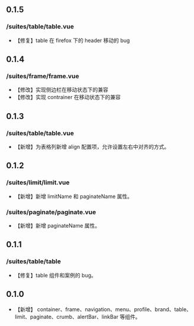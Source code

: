 ## 0.1.5

### /suites/table/table.vue

* 【修复】table 在 firefox 下的 header 移动的 bug

## 0.1.4

### /suites/frame/frame.vue

* 【修改】实现侧边栏在移动状态下的兼容
* 【修改】实现 contrainer 在移动状态下的兼容

## 0.1.3

### /suites/table/table.vue

* 【新增】为表格列新增 align 配置项，允许设置左右中对齐的方式。

## 0.1.2

### /suites/limit/limit.vue

* 【新增】新增 limitName 和 paginateName 属性。

### /suites/paginate/paginate.vue

* 【新增】新增 paginateName 属性。

## 0.1.1

### /suites/table/table

* 【修复】table 组件和案例的 bug。

## 0.1.0

* 【新增】 container、frame、navigation、menu、profile、brand、table、limit、paginate、crumb、alertBar、linkBar 等组件。
